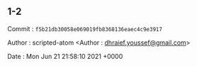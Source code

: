 ## 1-2 

 Commit : `f5b21db30058e069019fb8368136eaec4c9e3917`

 Author : scripted-atom <Author : dhraief.youssef@gmail.com> 

 Date 	: Mon Jun 21 21:58:10 2021 +0000 

